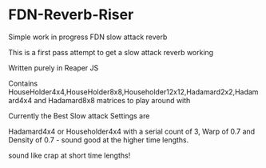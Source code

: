 # FDN-Reverb-Riser
Simple work in progress FDN slow attack reverb

This is a first pass attempt to get a slow attack reverb working

Written purely in Reaper JS


Contains
HouseHolder4x4,HouseHolder8x8,Householder12x12,Hadamard2x2,Hadamard4x4 and Hadamard8x8 matrices to play around with

Currently the Best Slow attack Settings are

Hadamard4x4 or Householder4x4 with a serial count of 3, Warp of 0.7 and Density of 0.7 - sound good at the higher time lengths.

sound like crap at short time lengths!

